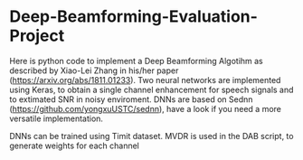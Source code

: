 # Deep-Beamforming-Evaluation-Project

Here is python code to implement a Deep Beamforming Algotihm as described by Xiao-Lei Zhang in his/her paper 
(https://arxiv.org/abs/1811.01233). Two neural networks are implemented using Keras, to obtain a single channel enhancement for
speech signals and to extimated SNR in noisy enviroment. DNNs are based on Sednn (https://github.com/yongxuUSTC/sednn), have 
a look if you need a more versatile implementation. 

DNNs can be trained using Timit dataset. MVDR is used in the DAB script, to generate weights for each channel

